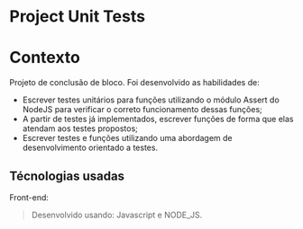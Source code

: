 # Project Unit Tests

# Contexto
Projeto de conclusão de bloco. 
Foi desenvolvido as habilidades de:

- Escrever testes unitários para funções utilizando o módulo Assert do NodeJS para verificar o correto funcionamento dessas funções;
- A partir de testes já implementados, escrever funções de forma que elas atendam aos testes propostos;
- Escrever testes e funções utilizando uma abordagem de desenvolvimento orientado a testes.

## Técnologias usadas

Front-end:
> Desenvolvido usando: Javascript e NODE_JS.
